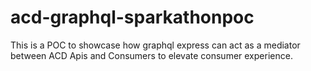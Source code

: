 # acd-graphql-sparkathonpoc
This is a POC to showcase how graphql express can act as a mediator between ACD Apis and Consumers to elevate consumer experience.
